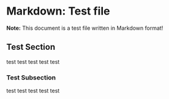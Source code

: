 # Markdown: Test file

**Note:** This document is a test file written in Markdown format!

## Test Section
test test test test test

### Test Subsection
test test test test test